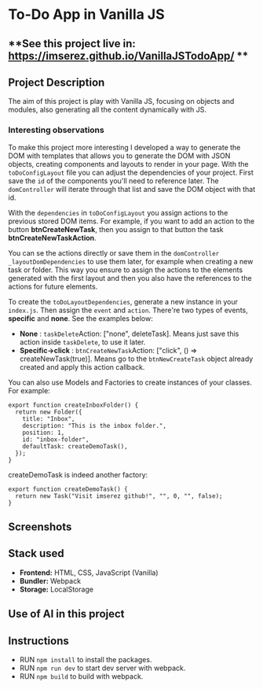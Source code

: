 # To-Do App in Vanilla JS
## **See this project live in: https://imserez.github.io/VanillaJSTodoApp/ **
## Project Description
The aim of this project is play with Vanilla JS, focusing on objects and modules, also generating all the content dynamically with JS.
### Interesting observations
To make this project more interesting I developed a way to generate the DOM with templates that allows you to generate the DOM with JSON objects, creating components and layouts to render in your page.
With the `toDoConfigLayout` file you can adjust the dependencies of your project. First save the `id` of the components you'll need to reference later. The `domController` will iterate through that list and save the DOM object with that id.

With the `dependencies` in `toDoConfigLayout` you assign actions to the previous stored DOM items. For example, if you want to add an action to the button **btnCreateNewTask**, then you assign to that button the task **btnCreateNewTaskAction**.

You can se the actions directly or save them in the `domController` `_layoutDomDependencies` to use them later, for example when creating a new task or folder. This way you ensure to assign the actions to the elements generated with the first layout and then you also have the references to the actions for future elements.

To create the `toDoLayoutDependencies`, generate a new instance in your `index.js`. Then assign the `event` and `action`. There're two types of events, **specific** and **none**. See the examples below:
- **None** : `taskDelete`Action: ["none", deleteTask]. Means just save this action inside `taskDelete`, to use it later.
- **Specific->click** :  `btnCreateNewTask`Action: ["click", () => createNewTask(true)]. Means go to the `btnNewCreateTask` object already created and apply this action callback.

You can also use Models and Factories to create instances of your classes. For example:
```
export function createInboxFolder() {
  return new Folder({
    title: "Inbox",
    description: "This is the inbox folder.",
    position: 1,
    id: "inbox-folder",
    defaultTask: createDemoTask(),
  });
}
```
createDemoTask is indeed another factory: 
```
export function createDemoTask() {
  return new Task("Visit imserez github!", "", 0, "", false);
}
```

## Screenshots
## Stack used
- **Frontend:** HTML, CSS, JavaScript (Vanilla)
- **Bundler:** Webpack
- **Storage:** LocalStorage
## Use of AI in this project
## Instructions
- RUN `npm install` to install the packages.
- RUN `npm run dev` to start dev server with webpack.
- RUN `npm build` to build with webpack.



